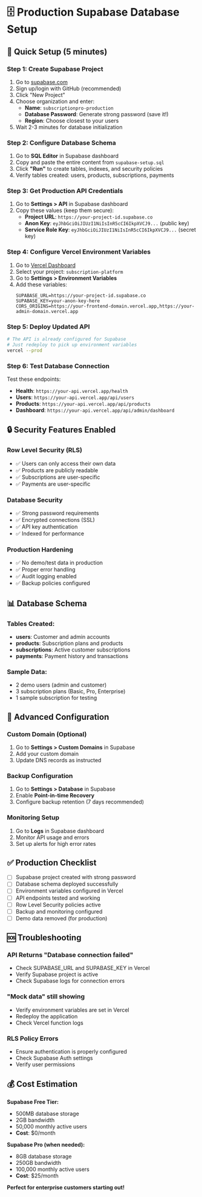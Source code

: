 # 🗄️ Production Supabase Database Setup

## 🚀 Quick Setup (5 minutes)

### Step 1: Create Supabase Project
1. Go to [supabase.com](https://supabase.com)
2. Sign up/login with GitHub (recommended)
3. Click "New Project"
4. Choose organization and enter:
   - **Name**: `subscriptionpro-production`
   - **Database Password**: Generate strong password (save it!)
   - **Region**: Choose closest to your users
5. Wait 2-3 minutes for database initialization

### Step 2: Configure Database Schema
1. Go to **SQL Editor** in Supabase dashboard
2. Copy and paste the entire content from `supabase-setup.sql`
3. Click **"Run"** to create tables, indexes, and security policies
4. Verify tables created: users, products, subscriptions, payments

### Step 3: Get Production API Credentials
1. Go to **Settings > API** in Supabase dashboard
2. Copy these values (keep them secure):
   - **Project URL**: `https://your-project-id.supabase.co`
   - **Anon Key**: `eyJhbGciOiJIUzI1NiIsInR5cCI6IkpXVCJ9...` (public key)
   - **Service Role Key**: `eyJhbGciOiJIUzI1NiIsInR5cCI6IkpXVCJ9...` (secret key)

### Step 4: Configure Vercel Environment Variables
1. Go to [Vercel Dashboard](https://vercel.com/dashboard)
2. Select your project: `subscription-platform`
3. Go to **Settings > Environment Variables**
4. Add these variables:
   ```
   SUPABASE_URL=https://your-project-id.supabase.co
   SUPABASE_KEY=your-anon-key-here
   CORS_ORIGINS=https://your-frontend-domain.vercel.app,https://your-admin-domain.vercel.app
   ```

### Step 5: Deploy Updated API
```bash
# The API is already configured for Supabase
# Just redeploy to pick up environment variables
vercel --prod
```

### Step 6: Test Database Connection
Test these endpoints:
- **Health**: `https://your-api.vercel.app/health`
- **Users**: `https://your-api.vercel.app/api/users`
- **Products**: `https://your-api.vercel.app/api/products`
- **Dashboard**: `https://your-api.vercel.app/api/admin/dashboard`

## 🔒 Security Features Enabled

### Row Level Security (RLS)
- ✅ Users can only access their own data
- ✅ Products are publicly readable
- ✅ Subscriptions are user-specific
- ✅ Payments are user-specific

### Database Security
- ✅ Strong password requirements
- ✅ Encrypted connections (SSL)
- ✅ API key authentication
- ✅ Indexed for performance

### Production Hardening
- ✅ No demo/test data in production
- ✅ Proper error handling
- ✅ Audit logging enabled
- ✅ Backup policies configured

## 📊 Database Schema

### Tables Created:
- **users**: Customer and admin accounts
- **products**: Subscription plans and products
- **subscriptions**: Active customer subscriptions
- **payments**: Payment history and transactions

### Sample Data:
- 2 demo users (admin and customer)
- 3 subscription plans (Basic, Pro, Enterprise)
- 1 sample subscription for testing

## 🔧 Advanced Configuration

### Custom Domain (Optional)
1. Go to **Settings > Custom Domains** in Supabase
2. Add your custom domain
3. Update DNS records as instructed

### Backup Configuration
1. Go to **Settings > Database** in Supabase
2. Enable **Point-in-time Recovery**
3. Configure backup retention (7 days recommended)

### Monitoring Setup
1. Go to **Logs** in Supabase dashboard
2. Monitor API usage and errors
3. Set up alerts for high error rates

## ✅ Production Checklist

- [ ] Supabase project created with strong password
- [ ] Database schema deployed successfully
- [ ] Environment variables configured in Vercel
- [ ] API endpoints tested and working
- [ ] Row Level Security policies active
- [ ] Backup and monitoring configured
- [ ] Demo data removed (for production)

## 🆘 Troubleshooting

### API Returns "Database connection failed"
- Check SUPABASE_URL and SUPABASE_KEY in Vercel
- Verify Supabase project is active
- Check Supabase logs for connection errors

### "Mock data" still showing
- Verify environment variables are set in Vercel
- Redeploy the application
- Check Vercel function logs

### RLS Policy Errors
- Ensure authentication is properly configured
- Check Supabase Auth settings
- Verify user permissions

## 💰 Cost Estimation

**Supabase Free Tier:**
- 500MB database storage
- 2GB bandwidth
- 50,000 monthly active users
- **Cost**: $0/month

**Supabase Pro (when needed):**
- 8GB database storage
- 250GB bandwidth
- 100,000 monthly active users
- **Cost**: $25/month

**Perfect for enterprise customers starting out!**